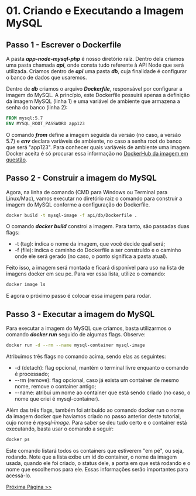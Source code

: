 # 01. Criando e Executando a Imagem MySQL

## Passo 1 - Escrever o Dockerfile

A pasta **_app-node-mysql-php_** é nosso diretório raíz. Dentro dela criamos uma pasta chamada **_api_**, onde consta tudo referente à API Node que será utilizada. Criamos dentro de **_api_** uma pasta **_db_**, cuja finalidade é configurar o banco de dados que usaremos.

Dentro de **_db_** criamos o arquivo **_Dockerfile_**, responsável por configurar a imagem do MySQL. A princípio, este Dockerfile possuirá apenas a definição da imagem MySQL (linha 1) e uma variável de ambiente que armazena a senha do banco (linha 2):

```dockerfile
FROM mysql:5.7
ENV MYSQL_ROOT_PASSWORD app123
```

O comando **_from_** define a imagem seguida da versão (no caso, a versão 5.7) e **_env_** declara variáveis de ambiente, no caso a senha root do banco que será "app123". Para conhecer quais variáveis de ambiente uma imagem Docker aceita é só procurar essa informação no [DockerHub da imagem em questão](https://hub.docker.com/_/mysql).

## Passo 2 - Construir a imagem do MySQL

Agora, na linha de comando (CMD para Windows ou Terminal para Linux/Mac), vamos executar no diretório raíz o comando para construir a imagem do MySQL conforme a configuração do Dockerfile.

```bash
docker build -t mysql-image -f api/db/Dockerfile .
```

O comando **_docker build_** constroi a imagem. Para tanto, são passadas duas flags:

- -t (tag): indica o nome da imagem, que você decide qual será;
- -f (file): indica o caminho do Dockerfile a ser construído e o caminho onde ele será gerado (no caso, o ponto significa a pasta atual).

Feito isso, a imagem será montada e ficará disponível para uso na lista de imagens docker em seu pc. Para ver essa lista, utilize o comando:

```bash
docker image ls
```

E agora o próximo passo é colocar essa imagem para rodar.

## Passo 3 - Executar a imagem do MySQL

Para executar a imagem do MySQL que criamos, basta utilizarmos o comando **_docker run_** seguido de algumas flags. Observe:

```bash
docker run -d --rm --name mysql-container mysql-image
```

Atribuimos três flags no comando acima, sendo elas as seguintes:

- -d (detach): flag opcional, mantém o terminal livre enquanto o comando é processado;
- --rm (remove): flag opcional, caso já exista um container de mesmo nome, remove o container antigo;
- --name: atribui um nome ao container que está sendo criado (no caso, o nome que criei é mysql-container).

Além das três flags, também foi atribuído ao comando docker run o nome da imagem docker que haviamos criado no passo anterior deste tutorial, cujo nome é _mysql-image_. Para saber se deu tudo certo e o container está executando, basta usar o comando a seguir:

```bash
docker ps
```

Este comando listará todos os containers que estiverem "em pé", ou seja, rodando. Note que a lista exibe um id do container, o nome da imagem usada, quando ele foi criado, o status dele, a porta em que está rodando e o nome que escolhemos para ele. Essas informações serão importantes para acessá-lo.

[Próxima Página >>](https://github.com/fergo8/docker-app-node-mysql-php/blob/master/notas/02-construindo-o-banco-de-dados.md)
